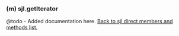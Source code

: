 ### (m) sjl.getIterator
@todo - Added documentation here.
[Back to sjl direct members and methods list.](#sjl-direct-members-and-methods)
